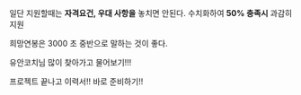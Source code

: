 
 일단 지원할때는 **자격요건, 우대 사항을** 놓치면 안된다.  수치화하여 **50% 충족시** 과감히 지원

희망연봉은 3000 초 중반으로 말하는 것이 좋다.  

유안코치님 많이 찾아가고 물어보기!!! 

프로젝트 끝나고 이력서!! 바로 준비하기!! 
